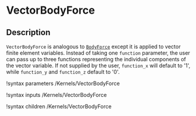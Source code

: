 # VectorBodyForce

## Description

`VectorBodyForce` is analogous to [`BodyForce`](/BodyForce.md)
except it is applied to vector finite element variables. Instead of taking one
`function` parameter, the user can pass up to three functions representing the
individual components of the vector variable. If not supplied by the user,
`function_x` will default to '1', while `function_y` and `function_z` default to '0'.

!syntax parameters /Kernels/VectorBodyForce

!syntax inputs /Kernels/VectorBodyForce

!syntax children /Kernels/VectorBodyForce
